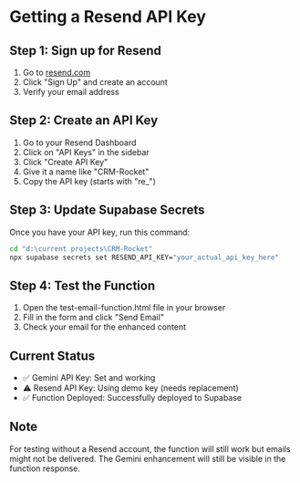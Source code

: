 # Getting a Resend API Key

## Step 1: Sign up for Resend
1. Go to [resend.com](https://resend.com)
2. Click "Sign Up" and create an account
3. Verify your email address

## Step 2: Create an API Key
1. Go to your Resend Dashboard
2. Click on "API Keys" in the sidebar
3. Click "Create API Key"
4. Give it a name like "CRM-Rocket"
5. Copy the API key (starts with "re_")

## Step 3: Update Supabase Secrets
Once you have your API key, run this command:

```bash
cd "d:\current projects\CRM-Rocket"
npx supabase secrets set RESEND_API_KEY="your_actual_api_key_here"
```

## Step 4: Test the Function
1. Open the test-email-function.html file in your browser
2. Fill in the form and click "Send Email"
3. Check your email for the enhanced content

## Current Status
- ✅ Gemini API Key: Set and working
- ⚠️ Resend API Key: Using demo key (needs replacement)
- ✅ Function Deployed: Successfully deployed to Supabase

## Note
For testing without a Resend account, the function will still work but emails might not be delivered. The Gemini enhancement will still be visible in the function response.
